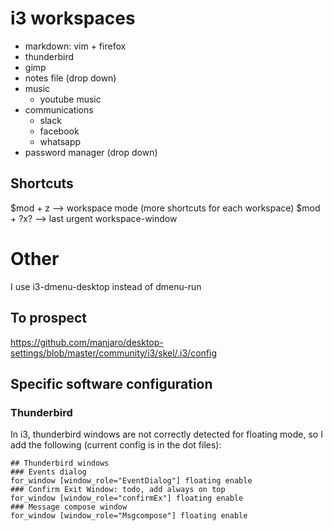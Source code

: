 # i3 workspaces

  - markdown: vim + firefox
  - thunderbird
  - gimp
  - notes file (drop down)
  - music
    - youtube music
  - communications
    - slack
    - facebook
    - whatsapp
  - password manager (drop down)


## Shortcuts
$mod + z --> workspace mode (more shortcuts for each workspace)
$mod + ?x? --> last urgent workspace-window

# Other
I use i3-dmenu-desktop instead of dmenu-run

## To prospect
https://github.com/manjaro/desktop-settings/blob/master/community/i3/skel/.i3/config

## Specific software configuration
### Thunderbird
In i3, thunderbird windows are not correctly detected for floating mode, so I add the following (current config is in the dot files):
```
## Thunderbird windows
### Events dialog
for_window [window_role="EventDialog"] floating enable
### Confirm Exit Window: todo, add always on top
for_window [window_role="confirmEx"] floating enable
### Message compose window
for_window [window_role="Msgcompose"] floating enable
```

